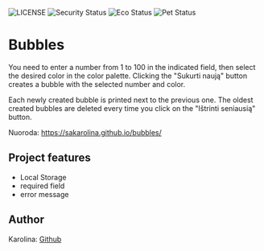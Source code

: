 ![LICENSE](https://img.shields.io/badge/license-MIT-blue.svg?style=flat-square)
![Security Status](https://img.shields.io/security-headers?label=Security&url=https%3A%2F%2Fgithub.com&style=flat-square)
![Eco Status](https://img.shields.io/badge/ECO-Friendly-green.svg)
![Pet Status](https://img.shields.io/badge/Pet-Friendly-green) 

# Bubbles

You need to enter a number from 1 to 100 in the indicated field, then select the desired color in the color palette. Clicking the "Sukurti naują" button creates a bubble with the selected number and color.

Each newly created bubble is printed next to the previous one. The oldest created bubbles are deleted every time you click on the "Ištrinti seniausią" button.

Nuoroda: https://sakarolina.github.io/bubbles/

## Project features

-   Local Storage
-   required field
-   error message

## Author

Karolina: [Github](https://github.com/SaKarolina)
